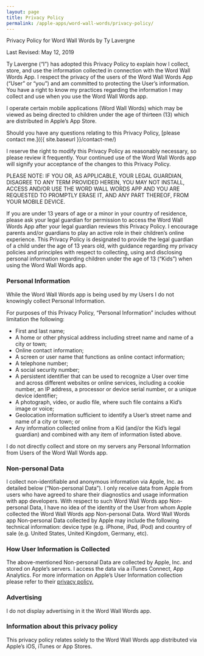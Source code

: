 ```yaml
---
layout: page
title: Privacy Policy
permalink: /apple-apps/word-wall-words/privacy-policy/
---
```


Privacy Policy for Word Wall Words by Ty Lavergne

Last Revised: May 12, 2019

Ty Lavergne (“I”) has adopted this Privacy Policy to explain how I collect, store, and use the information collected in connection with the Word Wall Words App. I respect the privacy of the users of the Word Wall Words App (“User” or “you”) and am committed to protecting the User’s information. You have a right to know my practices regarding the information I may collect and use when you use the Word Wall Words app.

I operate certain mobile applications (Word Wall Words) which may be viewed as being directed to children under the age of thirteen (13) which are distributed in Apple’s App Store.

Should you have any questions relating to this Privacy Policy, [please contact me.]({{ site.baseurl }}/contact-me/)

I reserve the right to modify this Privacy Policy as reasonably necessary, so please review it frequently. Your continued use of the Word Wall Words app will signify your acceptance of the changes to this Privacy Policy.

PLEASE NOTE: IF YOU OR, AS APPLICABLE, YOUR LEGAL GUARDIAN, DISAGREE TO ANY TERM PROVIDED HEREIN, YOU MAY NOT INSTALL, ACCESS AND/OR USE THE WORD WALL WORDS APP AND YOU ARE REQUESTED TO PROMPTLY ERASE IT, AND ANY PART THEREOF, FROM YOUR MOBILE DEVICE.

If you are under 13 years of age or a minor in your country of residence, please ask your legal guardian for permission to access the Word Wall Words App after your legal guardian reviews this Privacy Policy. I encourage parents and/or guardians to play an active role in their children’s online experience. This Privacy Policy is designated to provide the legal guardian of a child under the age of 13 years old, with guidance regarding my privacy policies and principles with respect to collecting, using and disclosing personal information regarding children under the age of 13 (“Kids”) when using the Word Wall Words app.

### Personal Information

While the Word Wall Words app is being used by my Users I do not knowingly collect Personal Information.

For purposes of this Privacy Policy, “Personal Information” includes without limitation the following:

* First and last name;
* A home or other physical address including street name and name of a city or town;
* Online contact information;
* A screen or user name that functions as online contact information;
* A telephone number;
* A social security number;
* A persistent identifier that can be used to recognize a User over time and across different websites or online services, including a cookie number, an IP address, a processor or device serial number, or a unique device identifier;
* A photograph, video, or audio file, where such file contains a Kid’s image or voice;
* Geolocation information sufficient to identify a User’s street name and name of a city or town; or
* Any information collected online from a Kid (and/or the Kid’s legal guardian) and combined with any item of information listed above.

I do not directly collect and store on my servers any Personal Information from Users of the Word Wall Words app.

### Non-personal Data

I collect non-identifiable and anonymous information via Apple, Inc. as detailed below (“Non-personal Data”). I only receive data from Apple from users who have agreed to share their diagnostics and usage information with app developers.
With respect to such Word Wall Words app Non-personal Data, I have no idea of the identity of the User from whom Apple collected the Word Wall Words app Non-personal Data. Word Wall Words app Non-personal Data collected by Apple may include the following technical information: device type (e.g. iPhone, iPad, iPod) and country of sale (e.g. United States, United Kingdom, Germany, etc).

### How User Information is Collected

The above-mentioned Non-personal Data are collected by Apple, Inc. and stored on Apple’s servers. I access the data via a iTunes Connect, App Analytics. For more information on Apple’s User Information collection please refer to their [privacy policy.](http://www.apple.com/legal/privacy/)

### Advertising

I do not display advertising in it the Word Wall Words app.

### Information about this privacy policy

This privacy policy relates solely to the Word Wall Words app distributed via Apple’s iOS, iTunes or App Stores.
